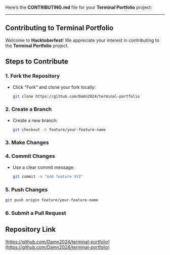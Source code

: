 Here’s the **CONTRIBUTING.md** file for your **Terminal Portfolio** project:

---

## Contributing to Terminal Portfolio

Welcome to **Hacktoberfest**! We appreciate your interest in contributing to the **Terminal Portfolio** project.

## Steps to Contribute

### 1. Fork the Repository
- Click "Fork" and clone your fork locally:
  ```bash
  git clone https://github.com/Damn2024/terminal-portfolio
  ```

### 2. Create a Branch
- Create a new branch:
  ```bash
  git checkout -b feature/your-feature-name
  ```

### 3. Make Changes

### 4. Commit Changes
- Use a clear commit message:
  ```bash
  git commit -m "Add feature XYZ"
  ```

### 5. Push Changes
  ```bash
  git push origin feature/your-feature-name
  ```

### 6. Submit a Pull Request

## Repository Link
[https://github.com/Damn2024/terminal-portfolio](https://github.com/Damn2024/terminal-portfolio)

